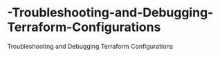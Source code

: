 # -Troubleshooting-and-Debugging-Terraform-Configurations
 Troubleshooting and Debugging Terraform Configurations

